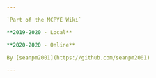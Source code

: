 ```yaml
---

`Part of the MCPYE Wiki`

**2019-2020 - Local**

**2020-2020 - Online**

By [seanpm2001](https://github.com/seanpm2001)

---
```

